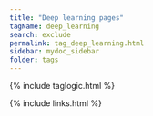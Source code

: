 ```yaml
---
title: "Deep learning pages"
tagName: deep_learning
search: exclude
permalink: tag_deep_learning.html
sidebar: mydoc_sidebar
folder: tags
---
```

{% include taglogic.html %}

{% include links.html %}